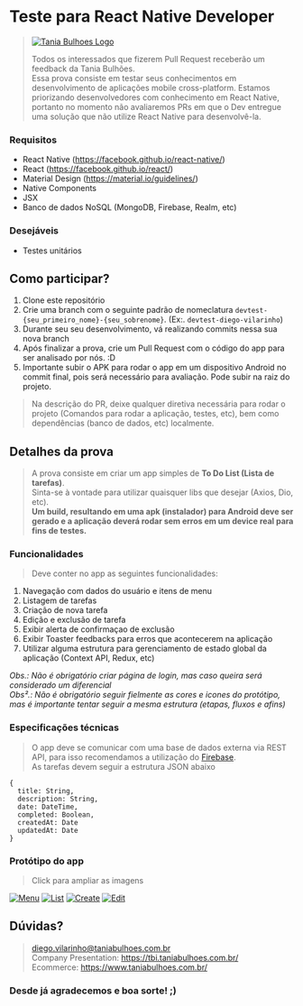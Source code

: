# Teste para React Native Developer

> [![Tania Bulhoes Logo](https://images.squarespace-cdn.com/content/v1/625f0af3cbf96235f8de8b4a/539097a0-548d-4a84-a5fa-6cbbad1964a0/Tania_bulhoes_Logo_Horizontal_Positivo_RGB.png?format=1500w)](https://tbi.taniabulhoes.com.br/)
>
> Todos os interessados que fizerem Pull Request receberão um feedback da Tania Bulhões.<br>
> Essa prova consiste em testar seus conhecimentos em desenvolvimento de aplicações mobile cross-platform.
> Estamos priorizando desenvolvedores com conhecimento em React Native, portanto no momento não avaliaremos PRs em que o Dev entregue uma solução que não utilize React Native para desenvolvê-la.

### Requisitos
- React Native (https://facebook.github.io/react-native/)
- React (https://facebook.github.io/react/)
- Material Design (https://material.io/guidelines/)
- Native Components
- JSX
- Banco de dados NoSQL (MongoDB, Firebase, Realm, etc)

### Desejáveis
- Testes unitários

## Como participar?
1. Clone este repositório
2. Crie uma branch com o seguinte padrão de nomeclatura `devtest-{seu_primeiro_nome}-{seu_sobrenome}`. (Ex:. `devtest-diego-vilarinho`)
3. Durante seu seu desenvolvimento, vá realizando commits nessa sua nova branch
4. Após finalizar a prova, crie um Pull Request com o código do app para ser analisado por nós. :D
5. Importante subir o APK para rodar o app em um dispositivo Android no commit final, pois será necessário para avaliação. Pode subir na raiz do projeto. <br>
> Na descrição do PR, deixe qualquer diretiva necessária para rodar o projeto (Comandos para rodar a aplicação, testes, etc), bem como dependências (banco de dados, etc) localmente. <br>

## Detalhes da prova
> A prova consiste em criar um app simples de **To Do List (Lista de tarefas)**. <br>
> Sinta-se à vontade para utilizar quaisquer libs que desejar (Axios, Dio, etc). <br>
> **Um build, resultando em uma apk (instalador) para Android deve ser gerado e a aplicação deverá rodar sem erros em um device real para fins de testes.** <br>

### Funcionalidades
> Deve conter no app as seguintes funcionalidades:

1. Navegação com dados do usuário e itens de menu
2. Listagem de tarefas
3. Criação de nova tarefa
4. Edição e exclusão de tarefa
5. Exibir alerta de confirmaçao de exclusão
6. Exibir Toaster feedbacks para erros que acontecerem na aplicação
7. Utilizar alguma estrutura para gerenciamento de estado global da aplicação (Context API, Redux, etc)

*Obs.: Não é obrigatório criar página de login, mas caso queira será considerado um diferencial* <br>
*Obs².: Não é obrigatório seguir fielmente as cores e icones do protótipo, mas é importante tentar seguir a mesma estrutura (etapas, fluxos e afins)*

### Especificações técnicas
> O app deve se comunicar com uma base de dados externa via REST API, para isso recomendamos a utilização do [Firebase](https://firebase.google.com). <br>
> As tarefas devem seguir a estrutura JSON abaixo

```
{
  title: String,
  description: String,
  date: DateTime,
  completed: Boolean,
  createdAt: Date
  updatedAt: Date
}
```

### Protótipo do app
> Click para ampliar as imagens <br>

[![Menu](http://i.imgur.com/U443Ore.jpg)](http://i.imgur.com/Zpj5lwj.png)
[![List](http://i.imgur.com/Eb88PkA.jpg)](http://i.imgur.com/0zihnYm.png)
[![Create](http://i.imgur.com/KacMBSo.jpg)](http://i.imgur.com/6Fb53k7.png)
[![Edit](http://i.imgur.com/Wf478tT.jpg)](http://i.imgur.com/gL8OMVF.png)

## Dúvidas?
> diego.vilarinho@taniabulhoes.com.br <br>
> Company Presentation: https://tbi.taniabulhoes.com.br/ <br>
> Ecommerce: https://www.taniabulhoes.com.br/ <br>

### Desde já agradecemos e boa sorte! ;)
